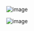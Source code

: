 ![image](https://user-images.githubusercontent.com/97594112/217456438-c8896cc2-32cc-46bc-ab09-a7f394ea66f3.png)

![image](https://user-images.githubusercontent.com/97594112/217457141-4693e161-39c0-4c5d-a5a6-6217c399d9ac.png)
